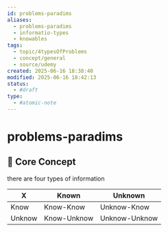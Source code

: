 ```yaml
---
id: problems-paradims
aliases:
  - problems-paradims
  - informatio-types
  - knowables
tags:
  - topic/4typesOfProblems
  - concept/general
  - source/udemy
created: 2025-06-16 18:38:40
modified: 2025-06-16 18:42:13
status:
  - #draft
type:
  - #atomic-note
---
```


# problems-paradims
## 🎯 Core Concept
there are four types of information

|X|Known|Unknown|
|---|---|---|
|Know| Know-Know |Unknow-Know |
|Unknow|Know-Unknow |Unknow-Unknow |

